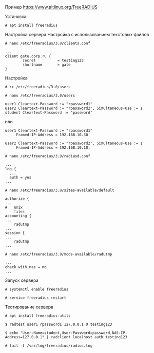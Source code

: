 Пример 
https://www.altlinux.org/FreeRADIUS

Установка
```
# apt install freeradius
```
Настройка сервера
Настройка c использованием текстовых файлов
```
# nano /etc/freeradius/3.0/clients.conf
```
```
...
client gate.corp.ru {
        secret          = testing123
        shortname       = gate
}

```

Настройка
```
# :> /etc/freeradius/3.0/users
```
```
# nano /etc/freeradius/3.0/users
```
```
user1 Cleartext-Password := "rpassword1"
user2 Cleartext-Password := "rpassword2", Simultaneous-Use := 1
student Cleartext-Password := "password"
```
или
```
user1 Cleartext-Password := "rpassword1"
     Framed-IP-Address = 192.168.10.30

user2 Cleartext-Password := "rpassword2", Simultaneous-Use := 1
     Framed-IP-Address = 192.168.10.10,
```

```
# nano /etc/freeradius/3.0/radiusd.conf
```
```
...
log {
  ...
  auth = yes
...
```
```
# nano /etc/freeradius/3.0/sites-available/default
```
```
authorize {
...
#	unix
	files
accounting {
...
	radutmp
...
session {
...
	radutmp
...
```

```
# nano /etc/freeradius/3.0/mods-available/radutmp
```
```
...
check_with_nas = no
...
```

Запуск сервера
```
# systemctl enable freeradius

# service freeradius restart
```


Тестирование сервера

```
# apt install freeradius-utils
```
```
$ radtest user1 rpassword1 127.0.0.1 0 testing123

$ echo "User-Name=student,User-Password=password,NAS-IP-Address=127.0.0.1" | radclient localhost auth testing123
```

```
# tail -f /var/log/freeradius/radius.log
```
